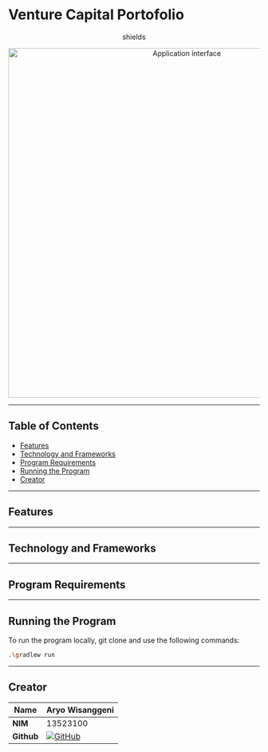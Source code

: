 # Venture Capital Portofolio

<p align="center">
 shields
</p>

<p align="center">
    <img src="public/App.gif" alt="Application interface" width="700"/>
</p>

---

## Table of Contents

- [Features](#features)
- [Technology and Frameworks](#technology-and-frameworks)
- [Program Requirements](#program-requirements)
- [Running the Program](#running-the-program)
- [Creator](#creator)

---

## Features

---

## Technology and Frameworks

---

## Program Requirements

---

## Running the Program

To run the program locally, git clone and use the following commands:

```bash
.\gradlew run
```

---
## Creator
| **Name**   | Aryo Wisanggeni |
|------------|-----------------|
| **NIM**    | 13523100        |
| **Github** |[![GitHub](https://img.shields.io/badge/GitHub-@Staryo40-181717?style=flat&logo=github)](https://github.com/Staryo40)|